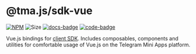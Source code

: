 # @tma.js/sdk-vue

[code-badge]: https://img.shields.io/badge/source-black?logo=github

[docs-badge]: https://img.shields.io/badge/documentation-blue?logo=gitbook&logoColor=white

[code-link]: https://github.com/Telegram-Mini-Apps/tma.js/tree/master/tma.js/sdk-vue

[docs-link]: https://docs.telegram-mini-apps.com/packages/tma-js-sdk-vue

[npm-link]: https://npmjs.com/package/@tma.js/sdk-vue

[npm-badge]: https://img.shields.io/npm/v/@tma.js/sdk-vue?logo=npm

[size-badge]: https://img.shields.io/bundlephobia/minzip/@tma.js/sdk-vue

[![NPM][npm-badge]][npm-link]
![Size][size-badge]
[![docs-badge]][docs-link]
[![code-badge]][code-link]

Vue.js bindings
for [client SDK](https://docs.telegram-mini-apps.com/packages/tma-js-sdk). Includes
composables, components and utilities
for comfortable usage of Vue.js on the Telegram Mini Apps platform.
